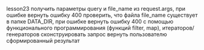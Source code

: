 lesson23
получить параметры query и file_name из request.args, при ошибке вернуть ошибку 400
проверить, что файла file_name существует в папке DATA_DIR, при ошибке вернуть ошибку 400
с помощью функционального программирования (функций filter, map), итераторов/генераторов сконструировать запрос
вернуть пользователю сформированный результат
